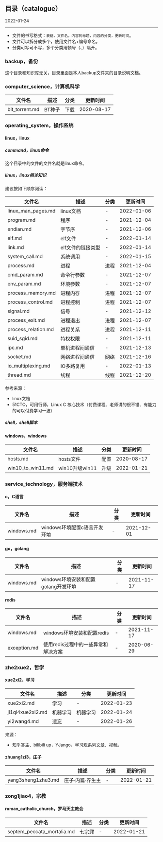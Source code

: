 ## 目录（catalogue）

2022-01-24

---

- 文件的书写格式：`表格，文件名，内容的标题，内容的分类，更新时间`。
- 文件可以拆分成多个，使用文件名+编号命名。
- 分类可写可不写，多个分类用顿号（、）隔开。

### backup，备份

这个目录和知识库无关，目录里面是本人backup文件夹的目录说明文档。

### computer_science，计算机科学

| 文件名 | 描述 | 分类 | 更新时间 |
| --- | --- | --- | --- |
| bit_torrent.md | BT种子 | 下载 | 2020-08-17 |

### operating_system，操作系统

#### linux，linux

##### command，linux命令

这个目录中的文件的文件名就是linux命令。

##### linux，linux相关知识

建议按如下顺序阅读：

| 文件名 | 描述 | 分类 | 更新时间 |
| --- | --- | --- | --- |
| linux_man_pages.md | linux文档 | - | 2022-01-06 |
| program.md | 程序 | - | 2021-12-04 |
| endian.md | 字节序 | - | 2021-12-06 |
| elf.md | elf文件 | - | 2022-01-14 |
| link.md | elf文件的链接类型 | - | 2022-01-14 |
| system_call.md | 系统调用 | - | 2022-01-15 |
| process.md | 进程 | 进程 | 2021-12-04 |
| cmd_param.md | 命令行参数 | - | 2021-12-07 |
| env_param.md | 环境参数 | - | 2021-12-07 |
| process_memory.md | 进程内存 | 进程 | 2021-12-07 |
| process_control.md | 进程控制 | 进程 | 2021-12-07 |
| signal.md | 信号 | - | 2021-12-12 |
| process_exit.md | 进程退出 | 进程 | 2021-12-07 |
| process_relation.md | 进程关系 | 进程 | 2021-12-11 |
| suid_sgid.md | 特权权限 | - | 2021-12-11 |
| ipc.md | 单机进程间通信 | - | 2021-12-13 |
| socket.md | 网络进程间通信 | 网络 | 2021-12-16 |
| io_multiplexing.md | IO多路复用 | - | 2022-01-13 |
| thread.md | 线程 | 线程 | 2021-12-20 |

参考来源：

- linux文档
- 51CTO，可用行师，Linux C 核心技术（付费课程、老师讲的很不错、有能力的可以付费学习一波）

##### shell，shell脚本

#### windows，windows

| 文件名 | 描述 | 分类 | 更新时间 |
| --- | --- | --- | --- |
| hosts.md | hosts文件 | 配置 | 2020-08-17 |
| win10_to_win11.md | win10升级win11 | 升级 | 2022-01-21 |

### service_technology，服务端技术

#### c，C语言

| 文件名 | 描述 | 分类 | 更新时间 |
| --- | --- | --- | --- |
| windows.md | windows环境配置c语言开发环境 | - | 2021-12-01 |

#### go，golang

| 文件名 | 描述 | 分类 | 更新时间 |
| --- | --- | --- | --- |
| windows.md | windows环境安装和配置golang开发环境 | - | 2021-11-17 |

#### redis

| 文件名 | 描述 | 分类 | 更新时间 |
| --- | --- | --- | --- |
| windows.md | windows环境安装和配置redis | - | 2021-11-17 |
| exception.md | 使用redis过程中的一些异常和解决方案 | - | 2020-06-29 |

### zhe2xue2，哲学

#### xue2xi2，学习

| 文件名 | 描述 | 分类 | 更新时间 |
| --- | --- | --- | --- |
| xue2xi2.md | 学习 | - | 2022-01-23 |
| ji1qi4xue2xi2.md | 机器学习 | 机器学习 | 2022-01-24 |
| yi2wang4.md | 遗忘 | - | 2022-01-26 |

来源：

- 知乎答主、bilibili up，YJango，学习观系列文章、视频。

#### zhuang1zi3，庄子

| 文件名 | 描述 | 分类 | 更新时间 |
| --- | --- | --- | --- |
| yang3sheng1zhu3.md | 庄子·内篇·养生主 | - | 2022-01-21 |

### zong1jiao4，宗教

#### roman_catholic_church，罗马天主教会

| 文件名 | 描述 | 分类 | 更新时间 |
| --- | --- | --- | --- |
| septem_peccata_mortalia.md | 七宗罪 | - | 2022-01-21 |